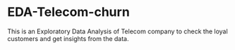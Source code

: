 # EDA-Telecom-churn
This is an Exploratory Data Analysis of Telecom company to check the loyal customers and get insights from the data.
